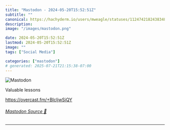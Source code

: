 ```yaml
---
title: "Mastodon - 2024-05-20T15:52:51Z"
subtitle: ""
canonical: https://hachyderm.io/users/mweagle/statuses/112474218243834892
description:
image: "/images/mastodon.png"

date: 2024-05-20T15:52:51Z
lastmod: 2024-05-20T15:52:51Z
image: ""
tags: ["Social Media"]

categories: ["mastodon"]
# generated: 2025-07-21T21:15:38-07:00
---
```

![Mastodon](/images/mastodon.png)

<p>Valuable lessons</p><p><a href="https://overcast.fm/+BIcljwSiQY" target="_blank" rel="nofollow noopener noreferrer" translate="no"><span class="invisible">https://</span><span class="">overcast.fm/+BIcljwSiQY</span><span class="invisible"></span></a></p>


###### [Mastodon Source 🐘](https://hachyderm.io/@mweagle/112474218243834892)

___
